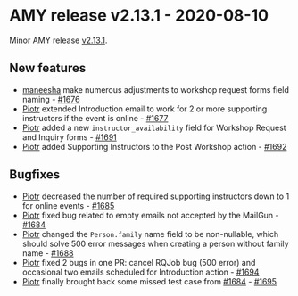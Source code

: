 # AMY release v2.13.1 - 2020-08-10

Minor AMY release [v2.13.1][].


## New features
* [maneesha][] make numerous adjustments to workshop request forms field naming - [#1676](https://github.com/carpentries/amy/pull/1676)
* [Piotr][] extended Introduction email to work for 2 or more supporting instructors if the event is online - [#1677](https://github.com/carpentries/amy/pull/1677)
* [Piotr][] added a new `instructor_availability` field for Workshop Request and Inquiry forms - [#1691](https://github.com/carpentries/amy/pull/1691)
* [Piotr][] added Supporting Instructors to the Post Workshop action - [#1692](https://github.com/carpentries/amy/pull/1692)

## Bugfixes
* [Piotr][] decreased the number of required supporting instructors down to 1 for online events - [#1685](https://github.com/carpentries/amy/pull/1685)
* [Piotr][] fixed bug related to empty emails not accepted by the MailGun - [#1684][]
* [Piotr][] changed the `Person.family` name field to be non-nullable, which should solve 500 error messages when creating a person without family name - [#1688](https://github.com/carpentries/amy/pull/1688)
* [Piotr][] fixed 2 bugs in one PR: cancel RQJob bug (500 error) and occasional two emails scheduled for Introduction action - [#1694](https://github.com/carpentries/amy/pull/1694)
* [Piotr][] finally brought back some missed test case from [#1684][]  - [#1695](https://github.com/carpentries/amy/pull/1695)


[v2.13.1]: https://github.com/carpentries/amy/milestone/72
[Piotr]: https://github.com/pbanaszkiewicz
[maneesha]: https://github.com/maneesha
[#1684]: https://github.com/carpentries/amy/pull/1684
